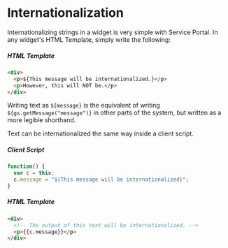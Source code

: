 # Internationalization
Internationalizing strings in a widget is very simple with Service Portal. In any widget's HTML Template, simply write the following:

##### HTML Template
```html
<div>
  <p>${This message will be internationalized.}</p>
  <p>However, this will NOT be.</p>
</div>
```

Writing text as ``${message}`` is the equivalent of writing ``${gs.getMessage("message")}`` in other parts of the system, but written as a more legible shorthand.

Text can be internationalized the same way inside a client script.

##### Client Script
```javascript
function() {
  var c = this;
  c.message = "${This message will be internationalized}";
}
```

##### HTML Template
```html
<div>
  <!-- The output of this text will be internationalized. -->
  <p>{{c.message}}</p>
</div>
```
